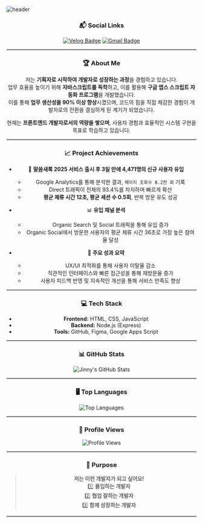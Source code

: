 ![header](https://capsule-render.vercel.app/api?type=venom&color=gradient&height=300&section=header&text=Jinny_Jiin_Lee&fontSize=90&fontColor=white)

<div align="center">

### 📬 Social Links
[![Velog Badge](https://img.shields.io/badge/Velog-20C997?style=flat-square&logo=Velog&logoColor=white)](https://velog.io/@jinny0_0/posts)
[![Gmail Badge](https://img.shields.io/badge/Gmail-EA4335?style=flat-square&logo=Gmail&logoColor=white)](mailto:ggab.challenge@gmail.com)

<hr style="border: 0.5px solid #ccc;" />

### 🏆 About Me
저는 **기획자로 시작하여 개발자로 성장하는 과정**을 경험하고 있습니다.  
업무 효율을 높이기 위해 **자바스크립트를 독학**하고, 이를 활용해 **구글 앱스 스크립트 자동화 프로그램**을 개발했습니다.  
이를 통해 **업무 생산성을 90% 이상 향상**시켰으며, 코드의 힘을 직접 체감한 경험이 개발자로의 전환을 결심하게 된 계기가 되었습니다.  

현재는 **프론트엔드 개발자로서의 역량을 쌓으며**, 사용자 경험과 효율적인 시스템 구현을 목표로 학습하고 있습니다.

<hr style="border: 0.5px solid #ccc;" />

### 📈 Project Achievements
- 🚀 **말씀새록 2025 서비스 출시 후 3일 만에 4,471명의 신규 사용자 유입**  
  - Google Analytics를 통해 분석한 결과, `페이지 조회수 8.2천 회` 기록  
  - Direct 트래픽이 전체의 93.4%를 차지하며 빠르게 확산  
  - **평균 체류 시간 12초, 평균 세션 수 0.5회**, 반복 방문 유도 성공  

- 📊 **유입 채널 분석**
  - Organic Search 및 Social 트래픽을 통해 유입 증가  
  - Organic Social에서 방문한 사용자의 평균 체류 시간 36초로 가장 높은 참여율 달성  

- 🎯 **주요 성과 요약**
  - UX/UI 최적화를 통해 사용자 이탈율 감소  
  - 직관적인 인터페이스와 빠른 접근성을 통해 재방문율 증가  
  - 사용자 피드백 반영 및 지속적인 개선을 통해 서비스 만족도 향상  

<hr style="border: 0.5px solid #ccc;" />

### 💻 Tech Stack
- **Frontend:** HTML, CSS, JavaScript 
- **Backend:** Node.js (Express)  
- **Tools:** GitHub, Figma, Google Apps Script  

<hr style="border: 0.5px solid #ccc;" />

### 📊 GitHub Stats
<img src="https://github-readme-stats.vercel.app/api?username=jinnyjiinlee&show_icons=true&theme=radical" alt="Jinny's GitHub Stats" />

<hr style="border: 0.5px solid #ccc;" />

### 🖥️ Top Languages
<img src="https://github-readme-stats.vercel.app/api/top-langs/?username=jinnyjiinlee&layout=compact&theme=radical&langs_count=3" alt="Top Languages" />

<hr style="border: 0.5px solid #ccc;" />

### 🌟 Profile Views
<img src="https://komarev.com/ghpvc/?username=jinnyjiinlee&style=flat-square&color=blue" alt="Profile Views" />

<hr style="border: 0.5px solid #ccc;" />

### 💬 Purpose
> **저는 이런 개발자가 되고 싶어요!** <br> 
1️⃣ **몰입하는 개발자**<br>
2️⃣ **협업 잘하는 개발자**<br>
3️⃣ **함께 성장하는 개발자**

<hr style="border: 0.5px solid #ccc;" />


</div>
